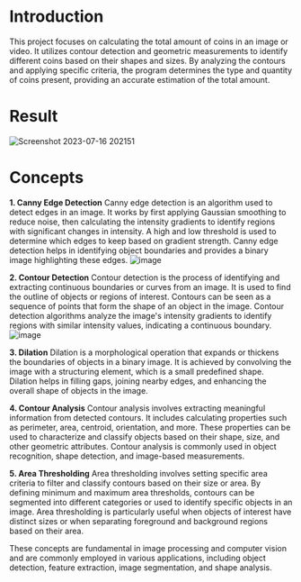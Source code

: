 # Introduction
This project focuses on calculating the total amount of coins in an image or video. It utilizes contour detection and geometric measurements to identify different coins based on their shapes and sizes. 
By analyzing the contours and applying specific criteria, the program determines the type and quantity of coins present, providing an accurate estimation of the total amount.
# Result
![Screenshot 2023-07-16 202151](https://github.com/Naveen3251/OpenCv/assets/114800360/0913ea60-592a-4e42-8e34-f8b3d90f59cd)


# Concepts
**1. Canny Edge Detection** 
Canny edge detection is an algorithm used to detect edges in an image. It works by first applying Gaussian smoothing to reduce noise, then calculating the intensity gradients to identify regions with significant changes in intensity.
A high and low threshold is used to determine which edges to keep based on gradient strength. 
Canny edge detection helps in identifying object boundaries and provides a binary image highlighting these edges.
![image](https://github.com/Naveen3251/OpenCv/assets/114800360/10d5b66a-0250-40cb-aa42-83f2d1ff5364)


**2. Contour Detection** 
Contour detection is the process of identifying and extracting continuous boundaries or curves from an image. 
It is used to find the outline of objects or regions of interest. Contours can be seen as a sequence of points that form the shape of an object in the image.
Contour detection algorithms analyze the image's intensity gradients to identify regions with similar intensity values, indicating a continuous boundary.
![image](https://github.com/Naveen3251/OpenCv/assets/114800360/55b60412-1e9b-4210-af1e-f1c6cc246c03)


**3. Dilation** 
Dilation is a morphological operation that expands or thickens the boundaries of objects in a binary image. 
It is achieved by convolving the image with a structuring element, which is a small predefined shape. Dilation helps in filling gaps, joining nearby edges, and enhancing the overall shape of objects in the image.

**4. Contour Analysis**
Contour analysis involves extracting meaningful information from detected contours. It includes calculating properties such as perimeter, area, centroid, orientation, and more. 
These properties can be used to characterize and classify objects based on their shape, size, and other geometric attributes. Contour analysis is commonly used in object recognition, shape detection, and image-based measurements.

**5. Area Thresholding** 
Area thresholding involves setting specific area criteria to filter and classify contours based on their size or area. By defining minimum and maximum area thresholds, contours can be segmented into different categories or used to identify specific objects in an image. Area thresholding is particularly useful when objects of interest have distinct sizes or when separating foreground and background regions based on their area.

These concepts are fundamental in image processing and computer vision and are commonly employed in various applications, including object detection, feature extraction, image segmentation, and shape analysis.
